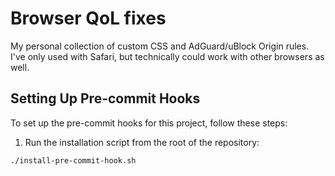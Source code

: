 # Browser QoL fixes

My personal collection of custom CSS and AdGuard/uBlock Origin rules. I've only
used with Safari, but technically could work with other browsers as well.

## Setting Up Pre-commit Hooks

To set up the pre-commit hooks for this project, follow these steps:

1. Run the installation script from the root of the repository:

```sh
./install-pre-commit-hook.sh
```
